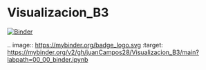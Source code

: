 # Visualizacion_B3
[![Binder](https://mybinder.org/badge_logo.svg)](https://mybinder.org/v2/gh/juanCampos28/Visualizacion_B3/main?labpath=00_00_binder.ipynb)

.. image:: https://mybinder.org/badge_logo.svg
 :target: https://mybinder.org/v2/gh/juanCampos28/Visualizacion_B3/main?labpath=00_00_binder.ipynb
